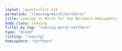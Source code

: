 ```yaml
---
layout: layouts/list.njk
permalink: "/leaving/march/northern/"
title: Leaving in March for the Northern Hemisphere
body_class: leaving
filter_by_tag: "leaving_march_northern"
type: "mixed"
listing: "leaving"
hemisphere: "northern"
---
```

